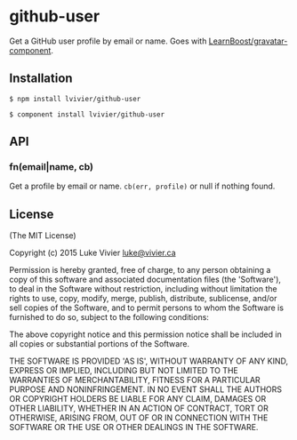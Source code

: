 
# github-user

Get a GitHub user profile by email or name. Goes with [LearnBoost/gravatar-component](https://github.com/LearnBoost/gravatar-component).

## Installation

```
$ npm install lvivier/github-user
```

```
$ component install lvivier/github-user
```

## API

### fn(email|name, cb)

Get a profile by email or name. `cb(err, profile)` or null if nothing found.

## License

(The MIT License)

Copyright (c) 2015 Luke Vivier <luke@vivier.ca>

Permission is hereby granted, free of charge, to any person obtaining a copy of this software and associated documentation files (the 'Software'), to deal in the Software without restriction, including without limitation the rights to use, copy, modify, merge, publish, distribute, sublicense, and/or sell copies of the Software, and to permit persons to whom the Software is furnished to do so, subject to the following conditions:

The above copyright notice and this permission notice shall be included in all copies or substantial portions of the Software.

THE SOFTWARE IS PROVIDED 'AS IS', WITHOUT WARRANTY OF ANY KIND, EXPRESS OR IMPLIED, INCLUDING BUT NOT LIMITED TO THE WARRANTIES OF MERCHANTABILITY, FITNESS FOR A PARTICULAR PURPOSE AND NONINFRINGEMENT. IN NO EVENT SHALL THE AUTHORS OR COPYRIGHT HOLDERS BE LIABLE FOR ANY CLAIM, DAMAGES OR OTHER LIABILITY, WHETHER IN AN ACTION OF CONTRACT, TORT OR OTHERWISE, ARISING FROM, OUT OF OR IN CONNECTION WITH THE SOFTWARE OR THE USE OR OTHER DEALINGS IN THE SOFTWARE.
